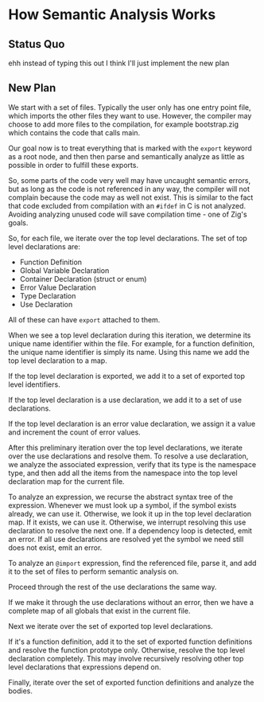 # How Semantic Analysis Works

## Status Quo

ehh instead of typing this out I think I'll just implement the new plan

## New Plan

We start with a set of files. Typically the user only has one entry point file,
which imports the other files they want to use. However, the compiler may
choose to add more files to the compilation, for example bootstrap.zig which
contains the code that calls main.

Our goal now is to treat everything that is marked with the `export` keyword
as a root node, and then then parse and semantically analyze as little as
possible in order to fulfill these exports.

So, some parts of the code very well may have uncaught semantic errors, but as
long as the code is not referenced in any way, the compiler will not complain
because the code may as well not exist. This is similar to the fact that code
excluded from compilation with an `#ifdef` in C is not analyzed. Avoiding
analyzing unused code will save compilation time - one of Zig's goals.

So, for each file, we iterate over the top level declarations. The set of top
level declarations are:

 * Function Definition
 * Global Variable Declaration
 * Container Declaration (struct or enum)
 * Error Value Declaration
 * Type Declaration
 * Use Declaration

All of these can have `export` attached to them.

When we see a top level declaration during this iteration, we determine its
unique name identifier within the file. For example, for a function definition,
the unique name identifier is simply its name. Using this name we add the top
level declaration to a map.

If the top level declaration is exported, we add it to a set of exported top
level identifiers.

If the top level declaration is a use declaration, we add it to a set of use
declarations.

If the top level declaration is an error value declaration, we assign it a value
and increment the count of error values.

After this preliminary iteration over the top level declarations, we iterate
over the use declarations and resolve them. To resolve a use declaration, we
analyze the associated expression, verify that its type is the namespace type,
and then add all the items from the namespace into the top level declaration
map for the current file.

To analyze an expression, we recurse the abstract syntax tree of the
expression. Whenever we must look up a symbol, if the symbol exists already,
we can use it. Otherwise, we look it up in the top level declaration map.
If it exists, we can use it. Otherwise, we interrupt resolving this use
declaration to resolve the next one. If a dependency loop is detected, emit
an error. If all use declarations are resolved yet the symbol we need still
does not exist, emit an error.

To analyze an `@import` expression, find the referenced file, parse it, and
add it to the set of files to perform semantic analysis on.

Proceed through the rest of the use declarations the same way.

If we make it through the use declarations without an error, then we have a
complete map of all globals that exist in the current file.

Next we iterate over the set of exported top level declarations.

If it's a function definition, add it to the set of exported function
definitions and resolve the function prototype only. Otherwise, resolve the
top level declaration completely. This may involve recursively resolving other
top level declarations that expressions depend on.

Finally, iterate over the set of exported function definitions and analyze the
bodies.
